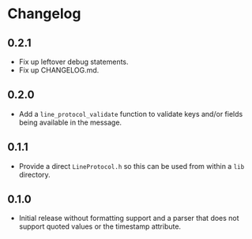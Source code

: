 # Changelog

## 0.2.1

* Fix up leftover debug statements.
* Fix up CHANGELOG.md.

## 0.2.0

* Add a `line_protocol_validate` function to validate keys and/or fields being
  available in the message.

## 0.1.1

* Provide a direct `LineProtocol.h` so this can be used from within a `lib`
  directory.

## 0.1.0

* Initial release without formatting support and a parser that does not support
  quoted values or the timestamp attribute.
